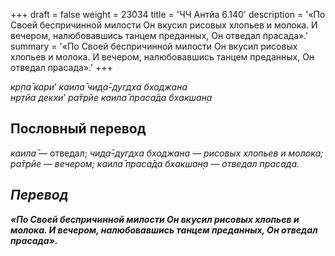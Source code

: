 +++
draft = false
weight = 23034
title = 'ЧЧ Антйа 6.140'
description = '«По Своей беспричинной милости Он вкусил рисовых хлопьев и молока. И вечером, налюбовавшись танцем преданных, Он отведал прасада».'
summary = '«По Своей беспричинной милости Он вкусил рисовых хлопьев и молока. И вечером, налюбовавшись танцем преданных, Он отведал прасада».'
+++

_кр̣па̄ кари_’ _каила̄ чид̣а̄-дугдха бходжана  
нр̣тйа декхи_’ _ра̄трйе каила̄ праса̄да бхакшан̣а_

## Пословный перевод

_каила̄_ — отведал; _чид̣а̄_\-_дугдха</em>_ _<em>бходжана_ — рисовых хлопьев и молока; _ра̄трйе_ — вечером; _каила̄_ _праса̄да_ _бхакшан̣а_ — отведал _прасада_.

## Перевод

**«По Своей беспричинной милости Он вкусил рисовых хлопьев и молока. И вечером, налюбовавшись танцем преданных, Он отведал прасада».**
